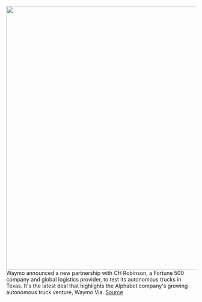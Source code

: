 <img src='https://cdn.vox-cdn.com/thumbor/qxZglaygROKCQk3hkYd9r7kVUB8=/0x0:1600x900/1200x800/filters:focal(672x322:928x578)/cdn.vox-cdn.com/uploads/chorus_image/image/70516019/l0TEONPIa91ArDRDb6auO2xauuyZazzBe0it9tqwEIA7UkUxVOGiRHph8UBxKvs_HRkRqYY5ZXOXuhKbOTUVad5wHY_3OSs5qx9ukhhkx1Fej_4B_sHIQQRpN4o__qW3fZk_y6ahf0OdENfCodwbzRwyADREunTnPyQGl90bRsxOBCmG.0.png' width='700px' /><br/>
Waymo announced a new partnership with CH Robinson, a Fortune 500 company and global logistics provider, to test its autonomous trucks in Texas. It's the latest deal that highlights the Alphabet company's growing autonomous truck venture, Waymo Via.
<a href='https://www.theverge.com/2022/2/16/22934958/waymo-ch-robinson-autonomous-truck-pilot-texas'> Source <a/>